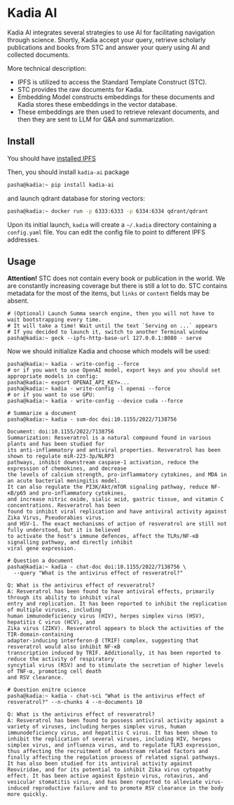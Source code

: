 # Kadia AI

Kadia AI integrates several strategies to use AI for facilitating navigation through science. Shortly, Kadia accept your query, retrieve scholarly publications and books from STC and answer your query using AI and collected documents.

More technical description:
- IPFS is utilized to access the Standard Template Construct (STC).
- STC provides the raw documents for Kadia.
- Embedding Model constructs embeddings for these documents and Kadia stores these embeddings in the vector database.
- These embeddings are then used to retrieve relevant documents, and then they are sent to LLM for Q&A and summarization.

## Install

You should have [installed IPFS](https://libstc.cc/#/help/install-ipfs)

Then, you should install `kadia-ai` package
```bash
pasha@kadia:~ pip install kadia-ai
```

and launch qdrant database for storing vectors:

```bash
pasha@kadia:~ docker run -p 6333:6333 -p 6334:6334 qdrant/qdrant
```

Upon its initial launch, `kadia` will create a `~/.kadia` directory containing a `config.yaml` file.
You can edit the config file to point to different IPFS addresses.

## Usage

**Attention!** STC does not contain every book or publication in the world. We are constantly increasing coverage but there is still a lot to do.
STC contains metadata for the most of the items, but `links` or `content` fields may be absent.

```console
# (Optional) Launch Summa search engine, then you will not have to wait bootstrapping every time.
# It will take a time! Wait until the text `Serving on ...` appears
# If you decided to launch it, switch to another Terminal window
pasha@kadia:~ geck --ipfs-http-base-url 127.0.0.1:8080 - serve
```

Now we should initialize Kadia and choose which models will be used:

```console
pasha@kadia:~ kadia - write-config --force
# or if you want to use OpenAI model, export keys and you should set appropriate models in config:
pasha@kadia:~ export OPENAI_API_KEY=...
pasha@kadia:~ kadia - write-config -l openai --force
# or if you want to use GPU:
pasha@kadia:~ kadia - write-config --device cuda --force

# Summarize a document
pasha@kadia:~ kadia - sum-doc doi:10.1155/2022/7138756

Document: doi:10.1155/2022/7138756
Summarization: Resveratrol is a natural compound found in various plants and has been studied for
its anti-inflammatory and antiviral properties. Resveratrol has been shown to regulate miR-223-3p/NLRP3
pathways, inhibit downstream caspase-1 activation, reduce the expression of chemokines, and decrease
the levels of calcium strength, pro-inflammatory cytokines, and MDA in an acute bacterial meningitis model.
It can also regulate the PI3K/Akt/mTOR signaling pathway, reduce NF-κB/p65 and pro-inflammatory cytokines,
and increase nitric oxide, sialic acid, gastric tissue, and vitamin C concentrations. Resveratrol has been
found to inhibit viral replication and have antiviral activity against Zika Virus, Pseudorabies virus,
and HSV-1. The exact mechanisms of action of resveratrol are still not fully understood, but it is believed
to activate the host's immune defences, affect the TLRs/NF-κB signalling pathway, and directly inhibit
viral gene expression.

# Question a document
pasha@kadia:~ kadia - chat-doc doi:10.1155/2022/7138756 \
  --query "What is the antivirus effect of resveratrol?"

Q: What is the antivirus effect of resveratrol?
A: Resveratrol has been found to have antiviral effects, primarily through its ability to inhibit viral
entry and replication. It has been reported to inhibit the replication of multiple viruses, including
human immunodeficiency virus (HIV), herpes simplex virus (HSV), hepatitis C virus (HCV), and
Zika virus (ZIKV). Resveratrol appears to block the activities of the TIR-domain-containing
adapter-inducing interferon-β (TRIF) complex, suggesting that resveratrol would also inhibit NF-κB
transcription induced by TRIF. Additionally, it has been reported to reduce the activity of respiratory
syncytial virus (RSV) and to stimulate the secretion of higher levels of TNF-α, promoting cell death
and RSV clearance.

# Question enitre science
pasha@kadia:~ kadia - chat-sci "What is the antivirus effect of resveratrol?" --n-chunks 4 --n-documents 10

Q: What is the antivirus effect of resveratrol?
A: Resveratrol has been found to possess antiviral activity against a variety of viruses, including herpes simplex virus, human immunodeficiency virus, and hepatitis C virus. It has been shown to inhibit the replication of several viruses, including HIV, herpes simplex virus, and influenza virus, and to regulate TLR3 expression, thus affecting the recruitment of downstream related factors and finally affecting the regulation process of related signal pathways. It has also been studied for its antiviral activity against Reoviridae, and for its potential to inhibit Zika virus cytopathy effect. It has been active against Epstein virus, rotavirus, and vesicular stomatitis virus, and has been reported to alleviate virus-induced reproductive failure and to promote RSV clearance in the body more quickly.

```

